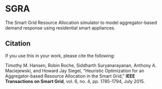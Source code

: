 # SGRA
The Smart Grid Resource Allocation simulator to model aggregator-based demand response using residential smart appliances. 


## Citation

If you use this in your work, please cite the following:

Timothy M. Hansen, Robin Roche, Siddharth Suryanarayanan, Anthony A. Maciejewski, and Howard Jay Siegel, "Heuristic Optimization for an Aggregator-based Resource Allocation in the Smart Grid," **IEEE Transactions on Smart Grid**, vol. 6, no. 4, pp. 1785-1794, July 2015.
